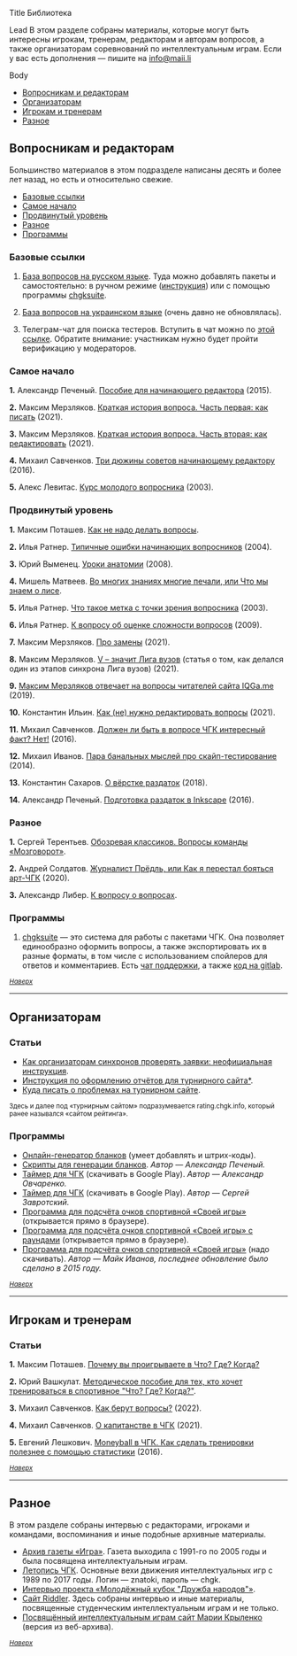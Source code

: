 Title
Библиотека

Lead
В этом разделе собраны материалы, которые могут быть интересны игрокам, тренерам, редакторам и авторам вопросов, а также организаторам соревнований по интеллектуальным играм. Если у вас есть дополнения — пишите на info@maii.li

Body
- [Вопросникам и редакторам](#questions) <a name="atop"></a>
- [Организаторам](#organizers)
- [Игрокам и тренерам](#players)
- [Разное](#read)

## Вопросникам и редакторам <a name="questions"></a>

Большинство материалов в этом подразделе написаны десять и более лет назад, но есть и относительно свежие.

- [Базовые ссылки](#base)
- [Самое начало](#beginning)
- [Продвинутый уровень](#advanced)
- [Разное](#other)
- [Программы](#programs)

### Базовые ссылки <a name="base"></a>

1. [База вопросов на русском языке](https://db.chgk.info/). Туда можно добавлять пакеты и самостоятельно: в ручном режиме ([инструкция](https://db.chgk.info/add-questions)) или с помощью программы [chgksuite](#chgksuite).
 
2. [База вопросов на украинском языке](https://www.bazaua.org.ua/) (очень давно не обновлялась).

3. Телеграм-чат для поиска тестеров. Вступить в чат можно по [этой ссылке](https://t.me/+BGSxZpfx9sIzODky). Обратите внимание: участникам нужно будет пройти верификацию у модераторов.

### Самое начало <a name="beginning"></a>

**1.** Александр Печеный. [Пособие для начинающего редактора](https://pecheny.me/blog/editors/) (2015).

**2.** Максим Мерзляков. [Краткая история вопроса. Часть первая: как писать](https://iqga.me/blogs/8349/) (2021).

**3.** Максим Мерзляков. [Краткая история вопроса. Часть вторая: как редактировать](https://iqga.me/blogs/9874/) (2021).

**4.** Михаил Савченков. [Три дюжины советов начинающему редактору](http://youthcupofnations.tilda.ws/how-to-edit-questions-savchenkov) (2016).

**5.** Алекс Левитас. [Курс молодого вопросника](http://kursy.ru/chgk_ask/) (2003).

### Продвинутый уровень <a name="advanced"></a>

**1.** Максим Поташев. [Как не надо делать вопросы](http://www.kulichki.com/znatoki/resursi/howtodo.html).

**2.** Илья Ратнер. [Типичные ошибки начинающих вопросников](https://www.maii.li/p/library-beginners-mistakes) (2004).

**3.** Юрий Выменец. [Уроки анатомии](https://www.maii.li/p/library-anatomy) (2008).

**4.** Мишель Матвеев. [Во многих знаниях многие печали, или Что мы знаем о лисе](https://www.maii.li/p/library-knowledge).

**5.** Илья Ратнер. [Что такое метка с точки зрения вопросника](https://www.maii.li/p/library-metka) (2003).

**6.** Илья Ратнер. [К вопросу об оценке сложности вопросов](https://www.maii.li/p/library-difficulty) (2009).

**7.** Максим Мерзляков. [Про замены](https://iqga.me/blogs/7006/) (2021).

**8.** Максим Мерзляков. [V – значит Лига вузов](https://iqga.me/blogs/5820/) (статья о том, как делался один из этапов синхрона Лига вузов) (2021).

**9.** [Максим Мерзляков отвечает на вопросы читателей сайта IQGa.me](https://iqga.me/blogs/4711/) (2019).

**10.** Константин Ильин. [Как (не) нужно редактировать вопросы](https://docs.google.com/document/d/1UM8iFnSoYkjbasWOPRwz1JUFZBULJhy9mY6pV_SvFKk/edit#) (2021).

**11.** Михаил Савченков. [Должен ли быть в вопросе ЧГК интересный факт? Нет!](https://www.maii.li/p/library-interesting-fact) (2016).

**12.** Михаил Иванов. [Пара банальных мыслей про скайп-тестирование](https://www.maii.li/p/library-skype-mike) (2014).

**13.** Константин Сахаров. [О вёрстке раздаток](https://www.maii.li/p/library-handout-composition) (2018).

**14.** Александр Печеный. [Подготовка раздаток в Inkscape](https://www.maii.li/p/library-handout-inkscape) (2016).

### Разное <a name="other"></a>

**1.** Сергей Терентьев. [Обозревая классиков. Вопросы команды «Мозговорот»](https://iqga.me/articles/5652/).

**2.** Андрей Солдатов. [Журналист Прёдль, или Как я перестал бояться арт-ЧГК](https://iqga.me/blogs/5451/) (2020).

**3.** Александр Либер. [К вопросу о вопросах](https://www.maii.li/p/library-questions-classification).

### Программы <a name="programs"></a>

1. <a name="chgksuite"></a>[chgksuite](https://peczony.gitbook.io/chgksuite/) — это система для работы с пакетами ЧГК. Она позволяет единообразно оформить вопросы, а также экспортировать их в разные форматы, в том числе с использованием спойлеров для ответов и комментариев. Есть [чат поддержки](https://t.me/chgksuite), а также [код на gitlab](https://gitlab.com/peczony/chgksuite).

<small>*[Наверх](#atop)*</small>

---------

## Организаторам <a name="organizers"></a>
 
### Статьи

- [Как организаторам синхронов проверять заявки: неофициальная инструкция](https://igra1.livejournal.com/2877606.html).
- [Инструкция по оформлению отчётов для турнирного сайта](https://drive.google.com/file/d/1y4MPM2tnkQ5umHgYtCrWrBBtrd5zdMCi/view)[*](#rating).
- [Куда писать о проблемах на турнирном сайте](https://github.com/gltronred/awesome-chgk/blob/master/rating-chgk-info-problems-asking-for-help.md).

<small><a name="rating"></a>Здесь и далее под «турнирным сайтом» подразумевается rating.chgk.info, который ранее назывался «сайтом рейтинга».</small>

### Программы

- [Онлайн-генератор бланков](http://old.chgk-res.ru/blanks_generator/) (умеет добавлять и штрих-коды).
- [Скрипты для генерации бланков](https://gitlab.com/peczony/blanks_gen). *Автор — Александр Печеный.*
- [Таймер для ЧГК](https://play.google.com/store/apps/details?id=net.rationalstargazer.chtogdekogdatimer) (скачивать в Google Play). *Автор — Александр Овчаренко.*
- [Таймер для ЧГК](https://play.google.com/store/apps/details?id=biz.artega.timer.chgk) (скачивать в Google Play). *Автор — Сергей Завротский.*
- [Программа для подсчёта очков спортивной «Своей игры»](https://ph1l74.github.io/si/) (открывается прямо в браузере).
- [Программа для подсчёта очков спортивной «Своей игры» с раундами](https://ph1l74.github.io/si-old/) (открывается прямо в браузере).
- [Программа для подсчёта очков спортивной «Своей игры»](https://sourceforge.net/projects/sihelper/) (надо скачивать). *Автор — Майк Иванов, последнее обновление было сделано в 2015 году.*

<small>*[Наверх](#atop)*</small>

---------

## Игрокам и тренерам <a name="players"></a>

### Статьи

**1.** Максим Поташев. [Почему вы проигрываете в Что? Где? Когда?](http://flibusta.is/b/270843)

**2.** Юрий Вашкулат. [Методическое пособие для тех, кто хочет тренироваться в спортивное "Что? Где? Когда?"](https://drive.google.com/file/d/1MYxPGBzKJEwRLJZnrvClsfTla8gWFLU-/view).

**3.** Михаил Савченков. [Как берут вопросы?](https://teletype.in/@chgknews/how-to-answer-questions-sauchankou) (2022).
 
**4.** Михаил Савченков. [О капитанстве в ЧГК](https://www.maii.li/p/library-captain-sauchankou) (2021).

**5.**  Евгений Лешкович. [Moneyball в ЧГК. Как сделать тренировки полезнее с помощью статистики](https://riddler.li/2018/04/13/moneyball-chgk) (2016).

<small>*[Наверх](#atop)*</small>

---------

## Разное <a name="read"></a>

В этом разделе собраны интервью с редакторами, игроками и командами, воспоминания и иные подобные архивные материалы.

- [Архив газеты «Игра»](http://igra.chgk.info/). Газета выходила с 1991-го по 2005 годы и была посвящена интеллектуальным играм.
- [Летопись ЧГК](http://letopis.chgk.info/). Основные вехи движения интеллектуальных игр с 1989 по 2017 годы. Логин — znatoki, пароль — chgk.
- [Интервью проекта «Молодёжный кубок "Дружба народов"»](http://youthcupofnations.tilda.ws/interviews).
- [Сайт Riddler](https://riddler.li/). Здесь собраны интервью и иные материалы, посвященные студенческим интеллектуальным играм и не только. 
- [Посвящённый интеллектуальным играм сайт Марии Крыленко](https://web.archive.org/web/20210418004136/http://www.krylenko.com/chgk/) (версия из веб-архива).

<small>*[Наверх](#atop)*</small>
